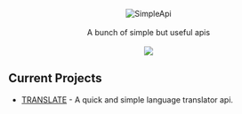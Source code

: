 <p align=center>

  <img src="https://i.imgur.com/4Wd888s.png" alt="SimpleApi" />

  <br>
  <br>
  <span>A bunch of simple but useful apis<br></span>
  <br>
  <a target="_blank" href="https://www.python.org/" title="Python version"><img src="https://img.shields.io/badge/python-3-green.svg"></a>
</p>

## Current Projects
* [TRANSLATE](https://github.com/NotReeceHarris/Simple-Api/tree/main/translate) - A quick and simple language translator api.

